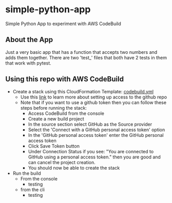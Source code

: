 # simple-python-app
Simple Python App to experiment with AWS CodeBuild

## About the App
Just a very basic app that has a function that accepts two numbers and adds them together.
There are two 'test_' files that both have 2 tests in them that work with pytest.

## Using this repo with AWS CodeBuild
- Create a stack using this CloudFormation Template: [codebuild.yml](https://github.com/kbrake42/simple-python-app/blob/main/cloudformation-templates/codebuild.yml)
  - Use this [link](https://docs.aws.amazon.com/codebuild/latest/userguide/access-tokens.html#access-tokens-github) to learn more about setting up access to the github repo
  - Note that if you want to use a github token then you can follow these steps before running the stack:
    - Access CodeBuild from the console
    - Create a new build project
    - In the source section select GitHub as the Source provider
    - Select the 'Connect with a GitHub personal access token' option
    - In the 'GitHub personal access token' enter the GitHub personal access token
    - Click Save Token button
    - Under Connection Status if you see: "You are connected to GitHub using a personal access token." then you are good and can cancel the project creation.
    - You should now be able to create the stack
- Run the build
  - From the console
    - testing
  - from the cli
    - testing
